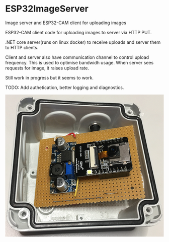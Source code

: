 # ESP32ImageServer
Image server and ESP32-CAM client for uploading images

ESP32-CAM client code for uploading images to server via HTTP PUT.

.NET core server(runs on linux docker) to receive uploads and server them to HTTP clients.

Client and server also have communication channel to control upload frequency. This is used to optimise bandwidh usage. When server sees requests for image, it raises upload rate.

Still work in progress but it seems to work.

TODO: Add authetication, better logging and diagnostics.

![Camera prototype](/Media/Prototype_image.png)
